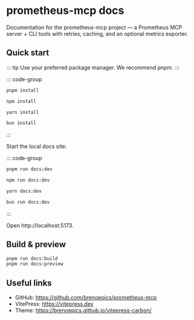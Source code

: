 # prometheus-mcp docs

Documentation for the prometheus-mcp project — a Prometheus MCP server + CLI tools with retries, caching, and an optional metrics exporter.

## Quick start

::: tip
Use your preferred package manager. We recommend pnpm.
:::

::: code-group
```bash [pnpm]
pnpm install
```
```bash [npm]
npm install
```
```bash [yarn]
yarn install
```
```bash [bun]
bun install
```
:::

Start the local docs site:

::: code-group
```bash [pnpm]
pnpm run docs:dev
```
```bash [npm]
npm run docs:dev
```
```bash [yarn]
yarn docs:dev
```
```bash [bun]
bun run docs:dev
```
:::

Open http://localhost:5173.

## Build & preview

```bash
pnpm run docs:build
pnpm run docs:preview
```

## Useful links

- GitHub: https://github.com/brenoepics/prometheus-mcp
- VitePress: https://vitepress.dev
- Theme: https://brenoepics.github.io/vitepress-carbon/
